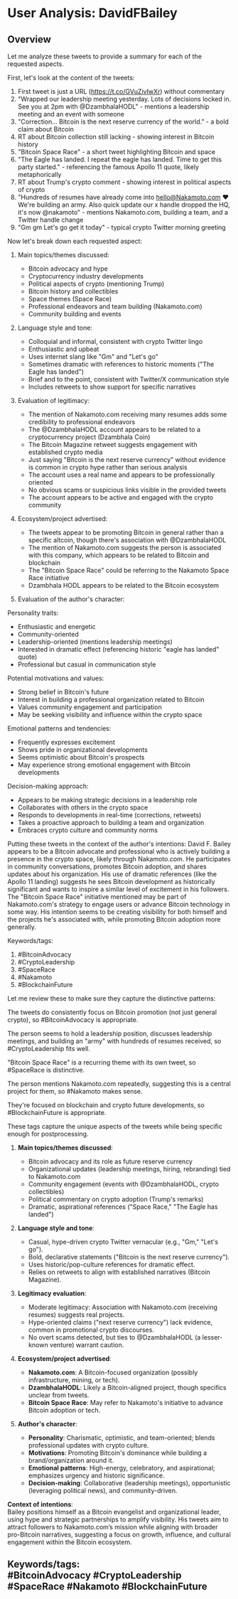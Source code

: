 # User Analysis: DavidFBailey

## Overview

<think>
Let me analyze these tweets to provide a summary for each of the requested aspects.

First, let's look at the content of the tweets:

1. First tweet is just a URL (https://t.co/GVuZivIwXr) without commentary
2. "Wrapped our leadership meeting yesterday. Lots of decisions locked in. See you at 2pm with @DzambhalaHODL" - mentions a leadership meeting and an event with someone
3. "Correction… Bitcoin is the next reserve currency of the world." - a bold claim about Bitcoin
4. RT about Bitcoin collection still lacking - showing interest in Bitcoin history
5. "Bitcoin Space Race" - a short tweet highlighting Bitcoin and space
6. "The Eagle has landed. I repeat the eagle has landed. Time to get this party started." - referencing the famous Apollo 11 quote, likely metaphorically
7. RT about Trump's crypto comment - showing interest in political aspects of crypto
8. "Hundreds of resumes have already come into hello@Nakamoto.com ❤️ We're building an army. Also quick update our x handle dropped the HQ, it's now @nakamoto" - mentions Nakamoto.com, building a team, and a Twitter handle change
9. "Gm gm Let's go get it today" - typical crypto Twitter morning greeting

Now let's break down each requested aspect:

1. Main topics/themes discussed:
   - Bitcoin advocacy and hype
   - Cryptocurrency industry developments
   - Political aspects of crypto (mentioning Trump)
   - Bitcoin history and collectibles
   - Space themes (Space Race)
   - Professional endeavors and team building (Nakamoto.com)
   - Community building and events

2. Language style and tone:
   - Colloquial and informal, consistent with crypto Twitter lingo
   - Enthusiastic and upbeat
   - Uses internet slang like "Gm" and "Let's go"
   - Sometimes dramatic with references to historic moments ("The Eagle has landed")
   - Brief and to the point, consistent with Twitter/X communication style
   - Includes retweets to show support for specific narratives

3. Evaluation of legitimacy:
   - The mention of Nakamoto.com receiving many resumes adds some credibility to professional endeavors
   - The @DzambhalaHODL account appears to be related to a cryptocurrency project (Dzambhala Coin)
   - The Bitcoin Magazine retweet suggests engagement with established crypto media
   - Just saying "Bitcoin is the next reserve currency" without evidence is common in crypto hype rather than serious analysis
   - The account uses a real name and appears to be professionally oriented
   - No obvious scams or suspicious links visible in the provided tweets
   - The account appears to be active and engaged with the crypto community

4. Ecosystem/project advertised:
   - The tweets appear to be promoting Bitcoin in general rather than a specific altcoin, though there's association with @DzambhalaHODL
   - The mention of Nakamoto.com suggests the person is associated with this company, which appears to be related to Bitcoin and blockchain
   - The "Bitcoin Space Race" could be referring to the Nakamoto Space Race initiative
   - Dzambhala HODL appears to be related to the Bitcoin ecosystem

5. Evaluation of the author's character:

Personality traits:
   - Enthusiastic and energetic
   - Community-oriented
   - Leadership-oriented (mentions leadership meetings)
   - Interested in dramatic effect (referencing historic "eagle has landed" quote)
   - Professional but casual in communication style

Potential motivations and values:
   - Strong belief in Bitcoin's future
   - Interest in building a professional organization related to Bitcoin
   - Values community engagement and participation
   - May be seeking visibility and influence within the crypto space

Emotional patterns and tendencies:
   - Frequently expresses excitement
   - Shows pride in organizational developments
   - Seems optimistic about Bitcoin's prospects
   - May experience strong emotional engagement with Bitcoin developments

Decision-making approach:
   - Appears to be making strategic decisions in a leadership role
   - Collaborates with others in the crypto space
   - Responds to developments in real-time (corrections, retweets)
   - Takes a proactive approach to building a team and organization
   - Embraces crypto culture and community norms

Putting these tweets in the context of the author's intentions:
David F. Bailey appears to be a Bitcoin advocate and professional who is actively building a presence in the crypto space, likely through Nakamoto.com. He participates in community conversations, promotes Bitcoin adoption, and shares updates about his organization. His use of dramatic references (like the Apollo 11 landing) suggests he sees Bitcoin development as historically significant and wants to inspire a similar level of excitement in his followers. The "Bitcoin Space Race" initiative mentioned may be part of Nakamoto.com's strategy to engage users or advance Bitcoin technology in some way. His intention seems to be creating visibility for both himself and the projects he's associated with, while promoting Bitcoin adoption more generally.

Keywords/tags:
1. #BitcoinAdvocacy
2. #CryptoLeadership
3. #SpaceRace
4. #Nakamoto
5. #BlockchainFuture

Let me review these to make sure they capture the distinctive patterns:

The tweets do consistently focus on Bitcoin promotion (not just general crypto), so #BitcoinAdvocacy is appropriate.

The person seems to hold a leadership position, discusses leadership meetings, and building an "army" with hundreds of resumes received, so #CryptoLeadership fits well.

"Bitcoin Space Race" is a recurring theme with its own tweet, so #SpaceRace is distinctive.

The person mentions Nakamoto.com repeatedly, suggesting this is a central project for them, so #Nakamoto makes sense.

They're focused on blockchain and crypto future developments, so #BlockchainFuture is appropriate.

These tags capture the unique aspects of the tweets while being specific enough for postprocessing.
</think>

1. **Main topics/themes discussed**:  
   - Bitcoin advocacy and its role as future reserve currency  
   - Organizational updates (leadership meetings, hiring, rebranding) tied to Nakamoto.com  
   - Community engagement (events with @DzambhalaHODL, crypto collectibles)  
   - Political commentary on crypto adoption (Trump's remarks)  
   - Dramatic, aspirational references ("Space Race," "The Eagle has landed")  

2. **Language style and tone**:  
   - Casual, hype-driven crypto Twitter vernacular (e.g., "Gm," "Let's go").  
   - Bold, declarative statements ("Bitcoin is the next reserve currency").  
   - Uses historic/pop-culture references for dramatic effect.  
   - Relies on retweets to align with established narratives (Bitcoin Magazine).  

3. **Legitimacy evaluation**:  
   - Moderate legitimacy: Association with Nakamoto.com (receiving resumes) suggests real projects.  
   - Hype-oriented claims ("next reserve currency") lack evidence, common in promotional crypto discourses.  
   - No overt scams detected, but ties to @DzambhalaHODL (a lesser-known venture) warrant caution.  

4. **Ecosystem/project advertised**:  
   - **Nakamoto.com**: A Bitcoin-focused organization (possibly infrastructure, mining, or tech).  
   - **DzambhalaHODL**: Likely a Bitcoin-aligned project, though specifics unclear from tweets.  
   - **Bitcoin Space Race**: May refer to Nakamoto's initiative to advance Bitcoin adoption or tech.  

5. **Author's character**:  
   - **Personality**: Charismatic, optimistic, and team-oriented; blends professional updates with crypto culture.  
   - **Motivations**: Promoting Bitcoin's dominance while building a brand/organization around it.  
   - **Emotional patterns**: High-energy, celebratory, and aspirational; emphasizes urgency and historic significance.  
   - **Decision-making**: Collaborative (leadership meetings), opportunistic (leveraging political news), and community-driven.  

**Context of intentions**:  
Bailey positions himself as a Bitcoin evangelist and organizational leader, using hype and strategic partnerships to amplify visibility. His tweets aim to attract followers to Nakamoto.com’s mission while aligning with broader pro-Bitcoin narratives, suggesting a focus on growth, influence, and cultural engagement within the Bitcoin ecosystem.

**Keywords/tags**:  
#BitcoinAdvocacy #CryptoLeadership #SpaceRace #Nakamoto #BlockchainFuture
---
